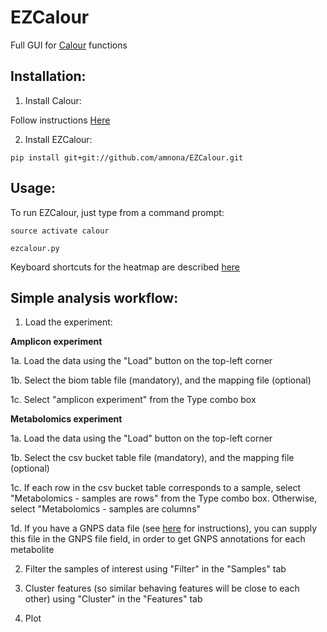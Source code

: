 # EZCalour
Full GUI for [Calour](https://github.com/amnona/Calour) functions

## Installation:
1. Install Calour:

Follow instructions [Here](https://github.com/amnona/Calour)

2. Install EZCalour:

```
pip install git+git://github.com/amnona/EZCalour.git
```
## Usage:
To run EZCalour, just type from a command prompt:
```
source activate calour
```

```
ezcalour.py
```

Keyboard shortcuts for the heatmap are described [here](http://biocore.github.io/calour/generated/calour.heatmap.plot.html#calour.heatmap.plot)

## Simple analysis workflow:
1. Load the experiment:

**Amplicon experiment**

1a. Load the data using the "Load" button on the top-left corner

1b. Select the biom table file (mandatory), and the mapping file (optional)

1c. Select "amplicon experiment" from the Type combo box

**Metabolomics experiment**

1a. Load the data using the "Load" button on the top-left corner

1b. Select the csv bucket table file (mandatory), and the mapping file (optional)

1c. If each row in the csv bucket table corresponds to a sample, select "Metabolomics - samples are rows" from the Type combo box. Otherwise, select "Metabolomics - samples are columns"

1d. If you have a GNPS data file (see [here](https://github.com/amnona/gnps-calour) for instructions), you can supply this file in the GNPS file field, in order to get GNPS annotations for each metabolite

2. Filter the samples of interest using "Filter" in the "Samples" tab

3. Cluster features (so similar behaving features will be close to each other) using "Cluster" in the "Features" tab

4. Plot

